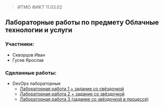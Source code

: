 > ИТМО ФИКТ 11.03.02

## Лабораторные работы по предмету Облачные технологии и услуги

### Участники:

* Скворцов Иван
* Гусев Ярослав

### Сделанные работы:
* DevOps лабораторные
    * [Лабораторная работа 1 + задание со свёздочкой](./DevOps_labs/Lab1/README.md)
    * [Лабораторная работа 2 + задание со звёздочкой](./DevOps_labs/Lab2/README.md)
    * [Лабораторная работа 3 (задание со звёздочкой в процессе)](./DevOps_labs/Lab3/README.md)